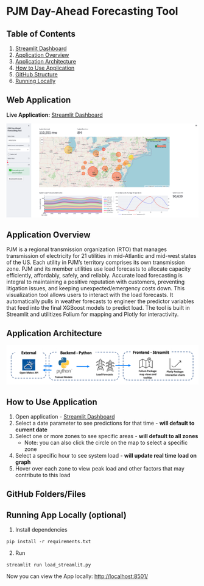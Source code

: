 # PJM Day-Ahead Forecasting Tool

## Table of Contents
1. [Streamlit Dashboard](https://qhu75-dva-project-load-streamlit-qhu-vk0cvd.streamlit.app/)
2. [Application Overview](#overview)
3. [Application Architecture](#architecture)
4. [How to Use Application](#usage)
5. [GitHub Structure](#structure)
6. [Running Locally](#local)


## Web Application
**Live Application:** [Streamlit Dashboard](https://qhu75-dva-project-load-streamlit-qhu-vk0cvd.streamlit.app/)

![plot](images/Dashboard-Overview.png)

<a name="overview"></a>
## Application Overview
PJM is a regional transmission organization (RTO) that manages transmission of electricity for 21 utilities in mid-Atlantic and mid-west states of the US. Each utility in PJM’s territory comprises its own transmission zone. PJM and its member utilities use load forecasts to allocate capacity efficiently, affordably, safely, and reliably. Accurate load forecasting is integral to maintaining a positive reputation with customers, preventing litigation issues, and keeping unexpected/emergency costs down. This visualization tool allows users to interact with the load forecasts. It automatically pulls in weather forecasts to engineer the predictor variables that feed into the final XGBoost models to predict load. The tool is built in Streamlit and utilitizes Folium for mapping and Plotly for interactivity. 

<a name="architecture"></a>
## Application Architecture
![plot](images/App-Architecture.png)

<a name="usage"></a>
## How to Use Application
1. Open application - [Streamlit Dashboard](https://qhu75-dva-project-load-streamlit-qhu-vk0cvd.streamlit.app/)
2. Select a date parameter to see predictions for that time - **will default to current date**
3. Select one or more zones to see specific areas - **will default to all zones**
    - Note: you can also click the circle on the map to select a specific zone
4. Select a specific hour to see system load - **will update real time load on graph**
5. Hover over each zone to view peak load and other factors that may contribute to this load


<a name="structure"></a>
## GitHub Folders/Files



<a name="local"></a>
## Running App Locally (optional)
1. Install dependencies
```
pip install -r requirements.txt
```
2. Run
```
streamlit run load_streamlit.py
```
Now you can view the App locally: <http://localhost:8501/>

